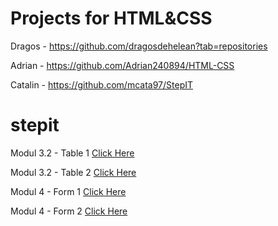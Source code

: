 
# Projects for HTML&CSS
Dragos - https://github.com/dragosdehelean?tab=repositories

Adrian - https://github.com/Adrian240894/HTML-CSS

Catalin - https://github.com/mcata97/StepIT

# stepit

<p>Modul 3.2 - Table 1 <a href="https://mrtornado.github.io/stepit/modul%203.2/table4.html">Click Here</a></p>
<p>Modul 3.2 - Table 2 <a href="https://mrtornado.github.io/stepit/modul%203.2/table5.html">Click Here</a></p>
<p>Modul 4 - Form 1 <a href="https://mrtornado.github.io/stepit/modul%204/index.html">Click Here</a></p>
<p>Modul 4 - Form 2 <a href="https://mrtornado.github.io/stepit/modul%204/index2.html">Click Here</a></p>
